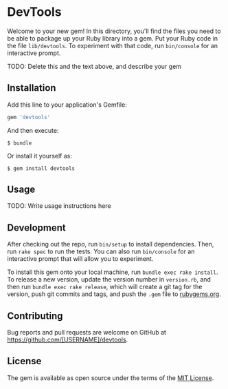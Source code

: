 # DevTools

Welcome to your new gem! In this directory, you'll find the files you need to be able to package up your Ruby library into a gem. Put your Ruby code in the file `lib/devtools`. To experiment with that code, run `bin/console` for an interactive prompt.

TODO: Delete this and the text above, and describe your gem

## Installation

Add this line to your application's Gemfile:

```ruby
gem 'devtools'
```

And then execute:

    $ bundle

Or install it yourself as:

    $ gem install devtools

## Usage

TODO: Write usage instructions here

## Development

After checking out the repo, run `bin/setup` to install dependencies. Then, run `rake spec` to run the tests. You can also run `bin/console` for an interactive prompt that will allow you to experiment.

To install this gem onto your local machine, run `bundle exec rake install`. To release a new version, update the version number in `version.rb`, and then run `bundle exec rake release`, which will create a git tag for the version, push git commits and tags, and push the `.gem` file to [rubygems.org](https://rubygems.org).

## Contributing

Bug reports and pull requests are welcome on GitHub at https://github.com/[USERNAME]/devtools.


## License

The gem is available as open source under the terms of the [MIT License](http://opensource.org/licenses/MIT).

